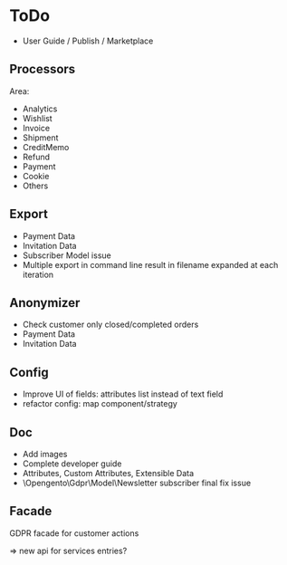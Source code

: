 # ToDo

- User Guide / Publish / Marketplace

## Processors

Area:

- Analytics
- Wishlist
- Invoice
- Shipment
- CreditMemo
- Refund
- Payment
- Cookie
- Others

## Export

- Payment Data
- Invitation Data
- Subscriber Model issue
- Multiple export in command line result in filename expanded at each iteration

## Anonymizer

- Check customer only closed/completed orders 
- Payment Data
- Invitation Data

## Config

- Improve UI of fields: attributes list instead of text field
- refactor config: map component/strategy

## Doc

- Add images
- Complete developer guide
- Attributes, Custom Attributes, Extensible Data 
- \Opengento\Gdpr\Model\Newsletter subscriber final fix issue

## Facade

GDPR facade for customer actions

=> new api for services entries?
